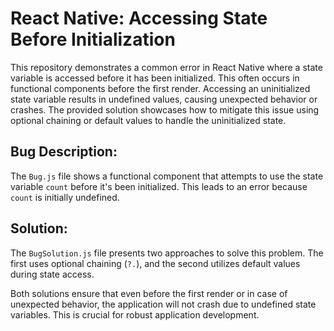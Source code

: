 # React Native: Accessing State Before Initialization

This repository demonstrates a common error in React Native where a state variable is accessed before it has been initialized. This often occurs in functional components before the first render. Accessing an uninitialized state variable results in undefined values, causing unexpected behavior or crashes. The provided solution showcases how to mitigate this issue using optional chaining or default values to handle the uninitialized state.

## Bug Description:
The `Bug.js` file shows a functional component that attempts to use the state variable `count` before it's been initialized. This leads to an error because `count` is initially undefined.

## Solution:
The `BugSolution.js` file presents two approaches to solve this problem. The first uses optional chaining (`?.`), and the second utilizes default values during state access.

Both solutions ensure that even before the first render or in case of unexpected behavior, the application will not crash due to undefined state variables. This is crucial for robust application development.